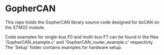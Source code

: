 # GopherCAN

This repo holds the GopherCAN library source code designed for bxCAN on the STM32 module.

Code examples for single-bus F0 and multi-bus F7 can be found in the files 'GopherCAN_example.c' and 'GopherCAN_router_example.c' respectivly. The 'Setup' folder contains examples for hardware setup.
